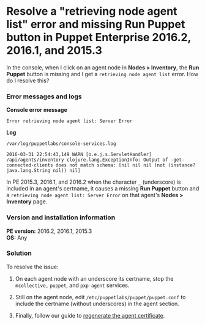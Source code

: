 # Resolve a "retrieving node agent list" error and missing Run Puppet button in Puppet Enterprise 2016.2, 2016.1, and 2015.3
<p>In the console, when I click on an agent node in <strong>Nodes &gt; Inventory</strong>, the <strong>Run Puppet</strong> button is missing and I get a <code>retrieving node agent list</code> error. How do I resolve this?</p>
<h3 id="error-messages-and-logs">Error messages and logs</h3>
<p><strong>Console error message</strong></p>
<p><code>Error retrieving node agent list: Server Error</code></p>
<p><strong>Log</strong></p>
<p><code>/var/log/puppetlabs/console-services.log</code></p>
<p><code>2016-03-31 22:54:43,149 WARN [o.e.j.s.ServletHandler] /api/agents/inventory clojure.lang.ExceptionInfo: Output of -get-connected-clients does not match schema: [nil nil nil (not (instance? java.lang.String nil)) nil]</code></p>
<p>In PE 2015.3, 2016.1, and 2016.2 when the character <code>_</code> (underscore) is included in an agent's certname, it causes a missing <strong>Run Puppet</strong> button and a <code>retrieving node agent list: Server Error</code> on that agent's <strong>Nodes &gt; Inventory</strong> page.</p>
<h3 id="version-and-installation-information">Version and installation information</h3>
<p><strong>PE version:</strong> 2016.2, 2016.1, 2015.3<br><strong>OS:</strong> Any</p>
<h3 id="solution">Solution</h3>
<p>To resolve the issue:</p>
<ol>
<li>
<p>On each agent node with an underscore its certname, stop the <code>mcollective,</code> <code>puppet</code>, and <code>pxp-agent</code> services. </p>
</li>
<li>
<p>Still on the agent node, edit <code>/etc/puppetlabs/puppet/puppet.conf</code> to include the certname (without underscores) in the agent section.</p>
</li>
<li>
<p>Finally, follow our guide to <a href="https://github.com/puppetlabs/docs-archive/blob/main/pe/2016.2/agent_cert_regen.markdown">regenerate the agent certificate</a>.</p>
</li>
</ol>
